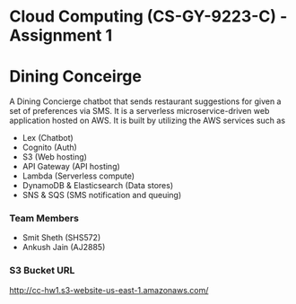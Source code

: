 # Cloud Computing (CS-GY-9223-C) - Assignment 1 
# Dining Conceirge

 A Dining Concierge chatbot that sends restaurant suggestions for given a set of preferences via SMS. It is a serverless microservice-driven web application hosted on AWS. It is built by utilizing the AWS services such as 
 - Lex (Chatbot)
 - Cognito (Auth)
 - S3 (Web hosting)
 - API Gateway (API hosting)
 - Lambda (Serverless compute)
 - DynamoDB & Elasticsearch (Data stores)
 - SNS & SQS (SMS notification and queuing)

### Team Members
- Smit Sheth (SHS572)
- Ankush Jain (AJ2885)

### S3 Bucket URL
http://cc-hw1.s3-website-us-east-1.amazonaws.com/
